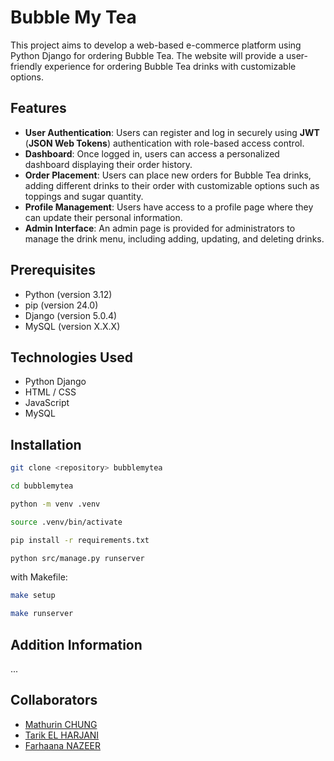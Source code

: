 # Bubble My Tea

This project aims to develop a web-based e-commerce platform using Python Django for ordering Bubble Tea. The website will provide a user-friendly experience for ordering Bubble Tea drinks with customizable options.

## Features

* **User Authentication**: Users can register and log in securely using **JWT** (**JSON Web Tokens**) authentication with role-based access control.
* **Dashboard**: Once logged in, users can access a personalized dashboard displaying their order history.
* **Order Placement**: Users can place new orders for Bubble Tea drinks, adding different drinks to their order with customizable options such as toppings and sugar quantity.
* **Profile Management**: Users have access to a profile page where they can update their personal information.
* **Admin Interface**: An admin page is provided for administrators to manage the drink menu, including adding, updating, and deleting drinks.

## Prerequisites

* Python (version 3.12)
* pip (version 24.0)
* Django (version 5.0.4)
* MySQL (version X.X.X)

## Technologies Used

* Python Django
* HTML / CSS
* JavaScript
* MySQL

## Installation

```bash
git clone <repository> bubblemytea

cd bubblemytea
```

```bash
python -m venv .venv

source .venv/bin/activate

pip install -r requirements.txt

python src/manage.py runserver
```

with Makefile:
```bash
make setup

make runserver
```

## Addition Information
...

## Collaborators
* [Mathurin CHUNG](https://linkedin.com/in/mathurinchung)
* [Tarik EL HARJANI](https://linkedin.com/in/tarik-el-harjani)
* [Farhaana NAZEER](https://linkedin.com/in/farhaana-nazeer-a4a07677)

